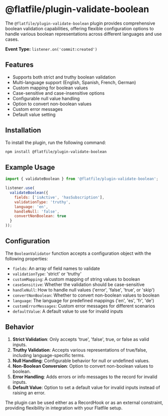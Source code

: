 <!-- START_INFOCARD -->
# @flatfile/plugin-validate-boolean

The `@flatfile/plugin-validate-boolean` plugin provides comprehensive boolean validation capabilities, offering flexible configuration options to handle various boolean representations across different languages and use cases.

**Event Type:**
`listener.on('commit:created')`

<!-- END_INFOCARD -->

## Features

- Supports both strict and truthy boolean validation
- Multi-language support (English, Spanish, French, German)
- Custom mapping for boolean values
- Case-sensitive and case-insensitive options
- Configurable null value handling
- Option to convert non-boolean values
- Custom error messages
- Default value setting

## Installation

To install the plugin, run the following command:

```bash
npm install @flatfile/plugin-validate-boolean
```

## Example Usage

```javascript
import { validateBoolean } from '@flatfile/plugin-validate-boolean';

listener.use(
  validateBoolean({
    fields: ['isActive', 'hasSubscription'],
    validationType: 'truthy',
    language: 'en',
    handleNull: 'false',
    convertNonBoolean: true
  }
));
```

## Configuration

The `BooleanValidator` function accepts a configuration object with the following properties:

- `fields`: An array of field names to validate
- `validationType`: 'strict' or 'truthy'
- `customMapping`: A custom mapping of string values to boolean
- `caseSensitive`: Whether the validation should be case-sensitive
- `handleNull`: How to handle null values ('error', 'false', 'true', or 'skip')
- `convertNonBoolean`: Whether to convert non-boolean values to boolean
- `language`: The language for predefined mappings ('en', 'es', 'fr', 'de')
- `customErrorMessages`: Custom error messages for different scenarios
- `defaultValue`: A default value to use for invalid inputs

## Behavior

1. **Strict Validation**: Only accepts 'true', 'false', true, or false as valid inputs.
2. **Truthy Validation**: Accepts various representations of true/false, including language-specific terms.
3. **Null Handling**: Configurable behavior for null or undefined values.
4. **Non-Boolean Conversion**: Option to convert non-boolean values to boolean.
5. **Error Handling**: Adds errors or info messages to the record for invalid inputs.
6. **Default Value**: Option to set a default value for invalid inputs instead of raising an error.

The plugin can be used either as a RecordHook or as an external constraint, providing flexibility in integration with your Flatfile setup.
